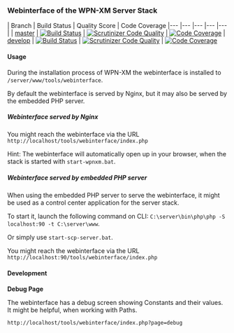 ### Webinterface of the WPN-XM Server Stack

| Branch  	| Build Status  	| Quality Score | Code Coverage 
|---	|---	|---	|---	|---	|
| [master](https://github.com/WPN-XM/webinterface/tree/master)	|  [![Build Status](https://travis-ci.org/WPN-XM/webinterface.svg)](https://travis-ci.org/WPN-XM/webinterface) 	|   [![Scrutinizer Code Quality](https://scrutinizer-ci.com/g/WPN-XM/webinterface/badges/quality-score.png?b=master)](https://scrutinizer-ci.com/g/WPN-XM/webinterface/?branch=master) | [![Code Coverage](https://scrutinizer-ci.com/g/WPN-XM/webinterface/badges/coverage.png?b=master)](https://scrutinizer-ci.com/g/WPN-XM/webinterface/?branch=master)
| [develop](https://github.com/WPN-XM/webinterface/tree/develop)	| [![Build Status](https://travis-ci.org/WPN-XM/webinterface.svg?branch=develop)](https://travis-ci.org/WPN-XM/webinterface)  	| [![Scrutinizer Code Quality](https://scrutinizer-ci.com/g/WPN-XM/webinterface/badges/quality-score.png?b=develop)](https://scrutinizer-ci.com/g/WPN-XM/webinterface/?branch=develop)	| [![Code Coverage](https://scrutinizer-ci.com/g/WPN-XM/webinterface/badges/coverage.png?b=develop)](https://scrutinizer-ci.com/g/WPN-XM/webinterface/?branch=develop)

#### Usage

During the installation process of WPN-XM the webinterface is installed to `/server/www/tools/webinterface`.

By default the webinterface is served by Nginx, but it may also be served by the embedded PHP server.

##### Webinterface served by Nginx

You might reach the webinterface via the URL `http://localhost/tools/webinterface/index.php`

Hint: The webinterface will automatically open up in your browser, when the stack is started with `start-wpnxm.bat`.

##### Webinterface served by embedded PHP server

When using the embedded PHP server to serve the webinterface, it might be used as a control center application for the server stack.

To start it, launch the following command on CLI: `C:\server\bin\php\php -S localhost:90 -t C:\server\www`.

Or simply use `start-scp-server.bat`.

You might reach the webinterface via the URL `http://localhost:90/tools/webinterface/index.php`

#### Development

**Debug Page**

The webinterface has a debug screen showing Constants and their values.
It might be helpful, when working with Paths.

`http://localhost/tools/webinterface/index.php?page=debug`
